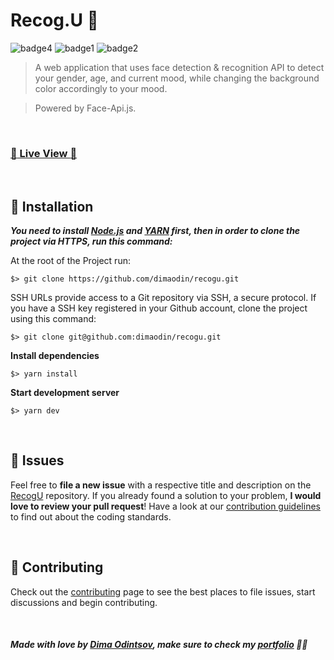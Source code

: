 # Recog.U 🤖

 ![badge4](https://img.shields.io/badge/nextjs-%23000000.svg?style=for-the-badge&logo=next.js&logoColor=white) ![badge1](https://img.shields.io/badge/javascript-%23323330.svg?style=for-the-badge&logo=javascript&logoColor=%23F7DF1E) ![badge2](https://img.shields.io/badge/css3-%231572B6.svg?style=for-the-badge&logo=css3&logoColor=white)
 
> A web application that uses face detection & recognition API to detect your gender, age, and current mood, while changing the background color accordingly to your mood.

> Powered by Face-Api.js.

<br>

### [:rocket: Live View :rocket:](https://recogu.vercel.app/)

<br>

## :construction_worker: Installation

***You need to install [Node.js](https://nodejs.org/en/download/) and [YARN](https://yarnpkg.com/) first, then in order to clone the project via HTTPS, run this command:***

At the root of the Project run:

```
$> git clone https://github.com/dimaodin/recogu.git
```

SSH URLs provide access to a Git repository via SSH, a secure protocol. If you have a SSH key registered in your Github account, clone the project using this command:

```
$> git clone git@github.com:dimaodin/recogu.git
```

**Install dependencies**

```
$> yarn install
```

**Start development server**

```
$> yarn dev
```

<br>

## :bug: Issues

Feel free to **file a new issue** with a respective title and description on the [RecogU](https://github.com/dimaodin/RecogU/issues) repository. If you already found a solution to your problem, **I would love to review your pull request**! Have a look at our [contribution guidelines](https://github.com/dimaodin/RecogU/blob/main/CONTRIBUTING.md) to find out about the coding standards.

<br>

## :tada: Contributing

Check out the [contributing](https://github.com/dimaodin/RecogU/blob/main/CONTRIBUTING.md) page to see the best places to file issues, start discussions and begin contributing.

<br>

##### Made with love by [Dima Odintsov](https://github.com/DimaOdin), make sure to check my [portfolio](https://dimaodin.com/) 💜🚀
